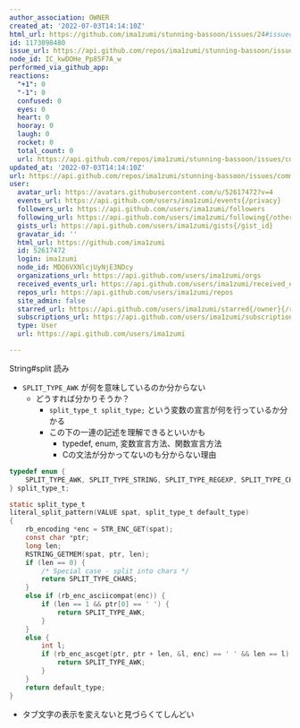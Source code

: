 ```yaml
---
author_association: OWNER
created_at: '2022-07-03T14:14:10Z'
html_url: https://github.com/ima1zumi/stunning-bassoon/issues/24#issuecomment-1173098480
id: 1173098480
issue_url: https://api.github.com/repos/ima1zumi/stunning-bassoon/issues/24
node_id: IC_kwDOHe_Pp85F7A_w
performed_via_github_app: 
reactions:
  "+1": 0
  "-1": 0
  confused: 0
  eyes: 0
  heart: 0
  hooray: 0
  laugh: 0
  rocket: 0
  total_count: 0
  url: https://api.github.com/repos/ima1zumi/stunning-bassoon/issues/comments/1173098480/reactions
updated_at: '2022-07-03T14:14:10Z'
url: https://api.github.com/repos/ima1zumi/stunning-bassoon/issues/comments/1173098480
user:
  avatar_url: https://avatars.githubusercontent.com/u/52617472?v=4
  events_url: https://api.github.com/users/ima1zumi/events{/privacy}
  followers_url: https://api.github.com/users/ima1zumi/followers
  following_url: https://api.github.com/users/ima1zumi/following{/other_user}
  gists_url: https://api.github.com/users/ima1zumi/gists{/gist_id}
  gravatar_id: ''
  html_url: https://github.com/ima1zumi
  id: 52617472
  login: ima1zumi
  node_id: MDQ6VXNlcjUyNjE3NDcy
  organizations_url: https://api.github.com/users/ima1zumi/orgs
  received_events_url: https://api.github.com/users/ima1zumi/received_events
  repos_url: https://api.github.com/users/ima1zumi/repos
  site_admin: false
  starred_url: https://api.github.com/users/ima1zumi/starred{/owner}{/repo}
  subscriptions_url: https://api.github.com/users/ima1zumi/subscriptions
  type: User
  url: https://api.github.com/users/ima1zumi

---
```

String#split 読み

- `SPLIT_TYPE_AWK` が何を意味しているのか分からない
    - どうすれば分かりそうか？
        - `split_type_t split_type;` という変数の宣言が何を行っているか分かる
        - この下の一連の記述を理解できるといいかも
            - typedef, enum, 変数宣言方法、関数宣言方法
            - Cの文法が分かってないのも分からない理由

```c
typedef enum {
    SPLIT_TYPE_AWK, SPLIT_TYPE_STRING, SPLIT_TYPE_REGEXP, SPLIT_TYPE_CHARS
} split_type_t;

static split_type_t
literal_split_pattern(VALUE spat, split_type_t default_type)
{
    rb_encoding *enc = STR_ENC_GET(spat);
    const char *ptr;
    long len;
    RSTRING_GETMEM(spat, ptr, len);
    if (len == 0) {
        /* Special case - split into chars */
        return SPLIT_TYPE_CHARS;
    }
    else if (rb_enc_asciicompat(enc)) {
        if (len == 1 && ptr[0] == ' ') {
            return SPLIT_TYPE_AWK;
        }
    }
    else {
        int l;
        if (rb_enc_ascget(ptr, ptr + len, &l, enc) == ' ' && len == l) {
            return SPLIT_TYPE_AWK;
        }
    }
    return default_type;
}
```

- タブ文字の表示を変えないと見づらくてしんどい